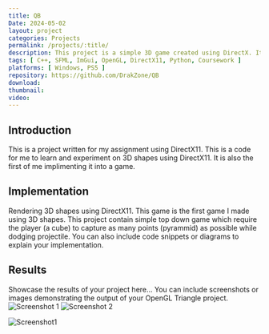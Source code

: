```yaml
---
title: QB
Date: 2024-05-02
layout: project
categories: Projects
permalink: /projects/:title/
description: This project is a simple 3D game created using DirectX. It demonstrates basic game development concepts and showcases my skills in game programming.
tags: [ C++, SFML, ImGui, OpenGL, DirectX11, Python, Coursework ]
platforms: [ Windows, PS5 ]
repository: https://github.com/DrakZone/QB
download: 
thumbnail:
video:
---
```

## Introduction
This is a project written for my assignment using DirectX11. This is a code for me to learn and experiment on 3D shapes using DirectX11. It is also the first of me implimenting it into a game.

## Implementation
Rendering 3D shapes using DirectX11. This game is the first game I made using 3D shapes. This project contain simple top down game which require the player (a cube) to capture as many points (pyrammid) as possible while dodging projectile.
You can also include code snippets or diagrams to explain your implementation.

## Results
Showcase the results of your project here...
You can include screenshots or images demonstrating the output of your OpenGL Triangle project.
<img src="image1.jpg" alt="Screenshot 1">
<img src="image2.jpg" alt="Screenshot 2">

![Screenshot1]()